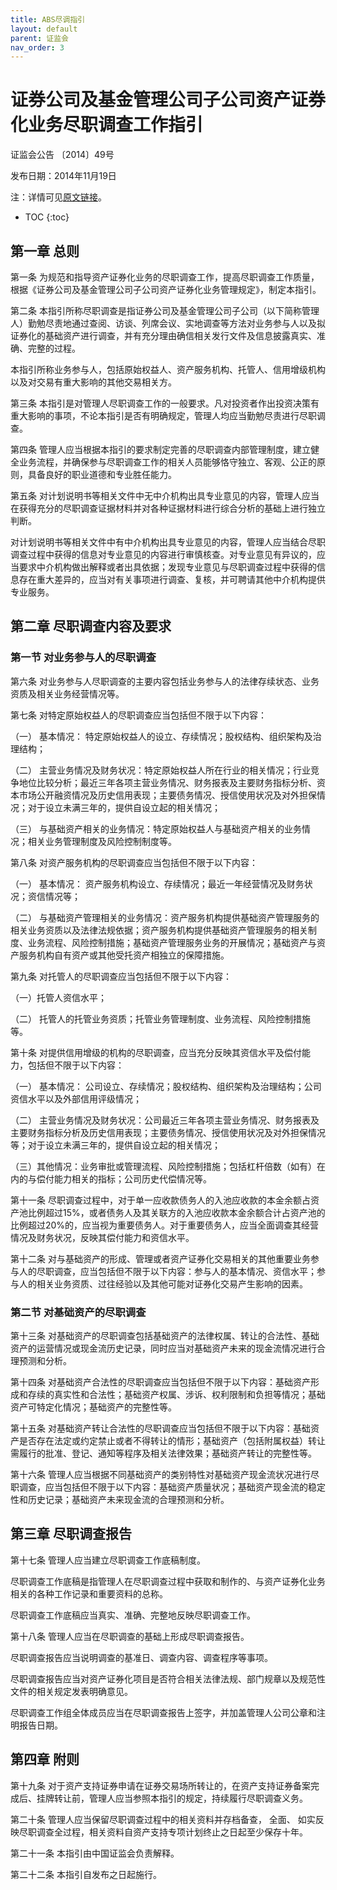 ```yaml
---
title: ABS尽调指引
layout: default
parent: 证监会
nav_order: 3
---
```


# 证券公司及基金管理公司子公司资产证券化业务尽职调查工作指引

证监会公告 〔2014〕49号

发布日期：2014年11月19日

注：详情可见[原文链接](http://www.csrc.gov.cn/csrc/c101802/c1045426/content.shtml)。

- TOC
{:toc}

## 第一章 总则

第一条 为规范和指导资产证券化业务的尽职调查工作，提高尽职调查工作质量，根据《证券公司及基金管理公司子公司资产证券化业务管理规定》，制定本指引。

第二条 本指引所称尽职调查是指证券公司及基金管理公司子公司（以下简称管理人）勤勉尽责地通过查阅、访谈、列席会议、实地调查等方法对业务参与人以及拟证券化的基础资产进行调查，并有充分理由确信相关发行文件及信息披露真实、准确、完整的过程。

本指引所称业务参与人，包括原始权益人、资产服务机构、托管人、信用增级机构以及对交易有重大影响的其他交易相关方。

第三条 本指引是对管理人尽职调查工作的一般要求。凡对投资者作出投资决策有重大影响的事项，不论本指引是否有明确规定，管理人均应当勤勉尽责进行尽职调查。

第四条 管理人应当根据本指引的要求制定完善的尽职调查内部管理制度，建立健全业务流程，并确保参与尽职调查工作的相关人员能够恪守独立、客观、公正的原则，具备良好的职业道德和专业胜任能力。

第五条 对计划说明书等相关文件中无中介机构出具专业意见的内容，管理人应当在获得充分的尽职调查证据材料并对各种证据材料进行综合分析的基础上进行独立判断。

对计划说明书等相关文件中有中介机构出具专业意见的内容，管理人应当结合尽职调查过程中获得的信息对专业意见的内容进行审慎核查。对专业意见有异议的，应当要求中介机构做出解释或者出具依据；发现专业意见与尽职调查过程中获得的信息存在重大差异的，应当对有关事项进行调查、复核，并可聘请其他中介机构提供专业服务。

## 第二章 尽职调查内容及要求

### 第一节 对业务参与人的尽职调查

第六条 对业务参与人尽职调查的主要内容包括业务参与人的法律存续状态、业务资质及相关业务经营情况等。

第七条 对特定原始权益人的尽职调查应当包括但不限于以下内容：

（一） 基本情况： 特定原始权益人的设立、存续情况；股权结构、组织架构及治理结构；

（二） 主营业务情况及财务状况：特定原始权益人所在行业的相关情况；行业竞争地位比较分析；最近三年各项主营业务情况、财务报表及主要财务指标分析、资本市场公开融资情况及历史信用表现；主要债务情况、授信使用状况及对外担保情况；对于设立未满三年的，提供自设立起的相关情况；

（三） 与基础资产相关的业务情况：特定原始权益人与基础资产相关的业务情况；相关业务管理制度及风险控制制度等。

第八条 对资产服务机构的尽职调查应当包括但不限于以下内容：

（一） 基本情况： 资产服务机构设立、存续情况；最近一年经营情况及财务状况；资信情况等；

（二） 与基础资产管理相关的业务情况：资产服务机构提供基础资产管理服务的相关业务资质以及法律法规依据；资产服务机构提供基础资产管理服务的相关制度、业务流程、风险控制措施；基础资产管理服务业务的开展情况；基础资产与资产服务机构自有资产或其他受托资产相独立的保障措施。

第九条 对托管人的尽职调查应当包括但不限于以下内容：

（一）托管人资信水平；

（二） 托管人的托管业务资质；托管业务管理制度、业务流程、风险控制措施等。

第十条 对提供信用增级的机构的尽职调查，应当充分反映其资信水平及偿付能力，包括但不限于以下内容：

（一） 基本情况： 公司设立、存续情况；股权结构、组织架构及治理结构；公司资信水平以及外部信用评级情况；

（二） 主营业务情况及财务状况：公司最近三年各项主营业务情况、财务报表及主要财务指标分析及历史信用表现；主要债务情况、授信使用状况及对外担保情况等；对于设立未满三年的，提供自设立起的相关情况；

（三）其他情况：业务审批或管理流程、风险控制措施；包括杠杆倍数（如有）在内的与偿付能力相关的指标；公司历史代偿情况等。

第十一条 尽职调查过程中，对于单一应收款债务人的入池应收款的本金余额占资产池比例超过15%，或者债务人及其关联方的入池应收款本金余额合计占资产池的比例超过20%的，应当视为重要债务人。对于重要债务人，应当全面调查其经营情况及财务状况，反映其偿付能力和资信水平。

第十二条 对与基础资产的形成、管理或者资产证券化交易相关的其他重要业务参与人的尽职调查，应当包括但不限于以下内容：参与人的基本情况、资信水平；参与人的相关业务资质、过往经验以及其他可能对证券化交易产生影响的因素。

### 第二节 对基础资产的尽职调查

第十三条 对基础资产的尽职调查包括基础资产的法律权属、转让的合法性、基础资产的运营情况或现金流历史记录，同时应当对基础资产未来的现金流情况进行合理预测和分析。

第十四条 对基础资产合法性的尽职调查应当包括但不限于以下内容：基础资产形成和存续的真实性和合法性；基础资产权属、涉诉、权利限制和负担等情况；基础资产可特定化情况；基础资产的完整性等。

第十五条 对基础资产转让合法性的尽职调查应当包括但不限于以下内容：基础资产是否存在法定或约定禁止或者不得转让的情形；基础资产（包括附属权益）转让需履行的批准、登记、通知等程序及相关法律效果；基础资产转让的完整性等。

第十六条 管理人应当根据不同基础资产的类别特性对基础资产现金流状况进行尽职调查，应当包括但不限于以下内容：基础资产质量状况；基础资产现金流的稳定性和历史记录；基础资产未来现金流的合理预测和分析。

## 第三章 尽职调查报告

第十七条 管理人应当建立尽职调查工作底稿制度。

尽职调查工作底稿是指管理人在尽职调查过程中获取和制作的、与资产证券化业务相关的各种工作记录和重要资料的总称。

尽职调查工作底稿应当真实、准确、完整地反映尽职调查工作。

第十八条 管理人应当在尽职调查的基础上形成尽职调查报告。

尽职调查报告应当说明调查的基准日、调查内容、调查程序等事项。

尽职调查报告应当对资产证券化项目是否符合相关法律法规、部门规章以及规范性文件的相关规定发表明确意见。

尽职调查工作组全体成员应当在尽职调查报告上签字，并加盖管理人公司公章和注明报告日期。

## 第四章 附则

第十九条 对于资产支持证券申请在证券交易场所转让的，在资产支持证券备案完成后、挂牌转让前，管理人应当参照本指引的规定，持续履行尽职调查义务。

第二十条 管理人应当保留尽职调查过程中的相关资料并存档备查， 全面、 如实反映尽职调查全过程，相关资料自资产支持专项计划终止之日起至少保存十年。

第二十一条 本指引由中国证监会负责解释。

第二十二条 本指引自发布之日起施行。